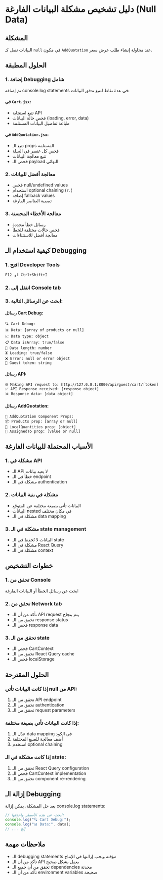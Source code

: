 # دليل تشخيص مشكلة البيانات الفارغة (Null Data)

## المشكلة
البيانات تصل كـ `null` في مكون `AddQuotation` عند محاولة إنشاء طلب عرض سعر.

## الحلول المطبقة

### 1. إضافة Debugging شامل
تم إضافة console.log statements في عدة نقاط لتتبع تدفق البيانات:

#### في `Cart.jsx`:
- تتبع استجابة API
- فحص حالة البيانات (loading, error, data)
- طباعة تفاصيل البيانات المستلمة

#### في `AddQuotation.jsx`:
- تتبع الـ props المستلمة
- فحص كل عنصر في السلة
- تتبع معالجة البيانات
- فحص الـ payload النهائي

### 2. معالجة أفضل للبيانات
- فحص null/undefined values
- استخدام optional chaining (`?.`)
- إضافة fallback values
- تصفية العناصر الفارغة

### 3. معالجة الأخطاء المحسنة
- رسائل خطأ محددة
- فحص حالات مختلفة للخطأ
- معالجة أفضل للاستثناءات

## كيفية استخدام الـ Debugging

### 1. افتح Developer Tools
```bash
F12 أو Ctrl+Shift+I
```

### 2. انتقل إلى Console tab

### 3. ابحث عن الرسائل التالية:

#### رسائل Cart Debug:
```
🔍 Cart Debug:
📊 Data: [array of products or null]
📈 Data type: object
📋 Data isArray: true/false
📏 Data length: number
⏳ Loading: true/false
❌ Error: null or error object
🔑 Guest token: string
```

#### رسائل API:
```
🌐 Making API request to: http://127.0.0.1:8000/api/guest/cart/[token]
✅ API Response received: [response object]
📊 Response data: [data object]
```

#### رسائل AddQuotation:
```
🎯 AddQuotation Component Props:
📦 Products prop: [array or null]
🔢 LocalQuantities prop: [object]
👤 AssignedTo prop: [value or null]
```

## الأسباب المحتملة للبيانات الفارغة

### 1. مشكلة في API
- الـ API لا يعيد بيانات
- خطأ في الـ endpoint
- مشكلة في الـ authentication

### 2. مشكلة في بنية البيانات
- البيانات تأتي بصيغة مختلفة عن المتوقع
- البيانات nested في مكان مختلف
- مشكلة في الـ data mapping

### 3. مشكلة في الـ state management
- البيانات لا تُحفظ في الـ state
- مشكلة في الـ React Query
- مشكلة في الـ context

## خطوات التشخيص

### 1. تحقق من Console
ابحث عن رسائل الخطأ أو البيانات الفارغة

### 2. تحقق من Network tab
- تأكد من أن الـ API request يتم بنجاح
- تحقق من الـ response status
- فحص الـ response data

### 3. تحقق من الـ state
- فحص الـ CartContext
- تحقق من الـ React Query cache
- فحص الـ localStorage

## الحلول المقترحة

### إذا كانت البيانات تأتي null من API:
1. تحقق من الـ API endpoint
2. تحقق من الـ authentication
3. تحقق من الـ request parameters

### إذا كانت البيانات تأتي بصيغة مختلفة:
1. عدّل الـ data mapping في الكود
2. أضف معالجة للصيغ المختلفة
3. استخدم optional chaining

### إذا كانت مشكلة في الـ state:
1. تحقق من الـ React Query configuration
2. فحص الـ CartContext implementation
3. تحقق من الـ component re-rendering

## إزالة الـ Debugging

بعد حل المشكلة، يمكن إزالة console.log statements:

```javascript
// ابحث عن هذه الأسطر واحذفها:
console.log("🔍 Cart Debug:");
console.log("📊 Data:", data);
// ... إلخ
```

## ملاحظات مهمة

- الـ debugging statements مؤقتة ويجب إزالتها في الإنتاج
- تأكد من أن الـ API يعمل بشكل صحيح
- تحقق من أن جميع الـ dependencies محدثة
- تأكد من أن الـ environment variables صحيحة

